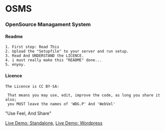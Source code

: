 # OSMS

### OpenSource Managament System

#### Readme
~~~~~~~~~~~~~~~~~~~~~~~~~~~~~~~~~~~~~~~~~~~~~~~~~~~~~~~~~~~~~~~~~~~~~~~
1. First step: Read This
2. Upload the "Setupfile" to your server and run setup.
3. Read And UNDERSTAND the LICENCE.
4. i must really make this "README" done...
5. enyoy.
~~~~~~~~~~~~~~~~~~~~~~~~~~~~~~~~~~~~~~~~~~~~~~~~~~~~~~~~~~~~~~~~~~~~~~~


#### Licence	
~~~~~~~~~~~~~~~~~~~~~~~~~~~~~~~~~~~~~~~~~~~~~~~~~~~~~~~~~~~~~~~~~~~~~~~
The Licence is CC BY-SA:

 That means you may use, edit, improve the code, as long you share it also;
 you MUST leave the names of 'WDG.P' And 'WebVel'
~~~~~~~~~~~~~~~~~~~~~~~~~~~~~~~~~~~~~~~~~~~~~~~~~~~~~~~~~~~~~~~~~~~~~~~

"Use Feel, And Share"

[Live Demo: Standalone](osms.wdgp.nl), [Live Demo: Wordpress](d.wdgp.nl)